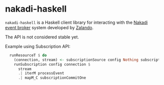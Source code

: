 # nakadi-haskell

`nakadi-haskell` is a Haskell client library for interacting with the
[Nakadi event broker](https://zalando.github.io/nakadi/) system
developed by [Zalando](https://github.com/zalando).

The API is not considered stable yet.

Example using Subscription API:

```haskell
  runResourceT $ do
    (connection, stream) <- subscriptionSource config Nothing subscriptionId
    runSubscription config connection $
      stream
      .| iterM processEvent
      .| mapM_C subscriptionCommitOne
```
